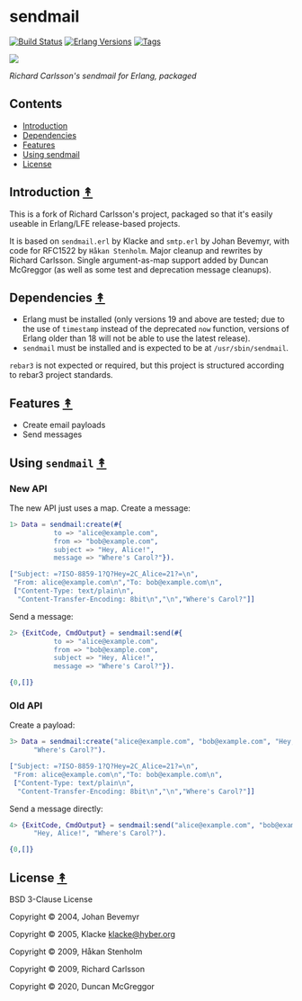 # sendmail

[![Build Status][gh-actions-badge]][gh-actions] [![Erlang Versions][erlang badge]][versions] [![Tags][github tags badge]][github tags]

[![][logo]][logo-large]

*Richard Carlsson's sendmail for Erlang, packaged*


## Contents

* [Introduction](#introduction-)
* [Dependencies](#dependencies-)
* [Features](#features-)
* [Using sendmail](#using-sendmail-)
* [License](#license-)


## Introduction [&#x219F;](#contents)

This is a fork of Richard Carlsson's project, packaged so that it's easily useable in Erlang/LFE release-based projects.

It is based on `sendmail.erl` by Klacke and `smtp.erl` by Johan Bevemyr, with code for RFC1522 by `Håkan Stenholm`. Major cleanup and rewrites by Richard Carlsson. Single argument-as-map support added by Duncan McGreggor (as well as some test and deprecation message cleanups).

## Dependencies [&#x219F;](#contents)

* Erlang must be installed (only versions 19 and above are tested; due to the use of `timestamp` instead of the deprecated `now` function, versions of Erlang older than 18 will not be able to use the latest release).
* `sendmail` must be installed and is expected to be at `/usr/sbin/sendmail`.

`rebar3` is not expected or required, but this project is structured according to rebar3 project standards.

## Features [&#x219F;](#contents)

* Create email payloads
* Send messages

## Using `sendmail` [&#x219F;](#contents)

### New API

The new API just uses a map. Create a message:

```erlang
1> Data = sendmail:create(#{
           to => "alice@example.com",
           from => "bob@example.com",
           subject => "Hey, Alice!",
           message => "Where's Carol?"}).
```
```erlang
["Subject: =?ISO-8859-1?Q?Hey=2C_Alice=21?=\n",
 "From: alice@example.com\n","To: bob@example.com\n",
 ["Content-Type: text/plain\n",
  "Content-Transfer-Encoding: 8bit\n","\n","Where's Carol?"]]
```

Send a message:

```erlang
2> {ExitCode, CmdOutput} = sendmail:send(#{
           to => "alice@example.com",
           from => "bob@example.com",
           subject => "Hey, Alice!",
           message => "Where's Carol?"}).
```
```erlang
{0,[]}
```

### Old API

Create a payload:

```erlang
3> Data = sendmail:create("alice@example.com", "bob@example.com", "Hey, Alice!",
      "Where's Carol?").
```
```erlang
["Subject: =?ISO-8859-1?Q?Hey=2C_Alice=21?=\n",
 "From: alice@example.com\n","To: bob@example.com\n",
 ["Content-Type: text/plain\n",
  "Content-Transfer-Encoding: 8bit\n","\n","Where's Carol?"]]
```

Send a message directly:

```erlang
4> {ExitCode, CmdOutput} = sendmail:send("alice@example.com", "bob@example.com",
      "Hey, Alice!", "Where's Carol?").
```
```erlang
{0,[]}
```

## License [&#x219F;](#contents)

BSD 3-Clause License

Copyright © 2004, Johan Bevemyr

Copyright © 2005, Klacke <klacke@hyber.org>

Copyright © 2009, Håkan Stenholm

Copyright © 2009, Richard Carlsson

Copyright © 2020, Duncan McGreggor

<!-- Named page links below: /-->

[logo]: priv/images/logo-small.png
[logo-large]: priv/images/logo-large.png
[org]: https://github.com/lfe-rebar3
[github]: https://github.com/erlsci/sendmail
[gh-actions-badge]: https://github.com/erlsci/sendmail/workflows/ci%2Fcd/badge.svg
[gh-actions]: https://github.com/erlsci/sendmail/actions
[erlang badge]: https://img.shields.io/badge/erlang-19%20to%2023-blue.svg
[versions]: https://github.com/erlsci/sendmail/blob/master/.github/workflows/cicd.yml
[github tags]: https://github.com/erlsci/sendmail/tags
[github tags badge]: https://img.shields.io/github/tag/erlsci/sendmail.svg
[github downloads]: https://img.shields.io/github/downloads/atom/atom/total.svg

